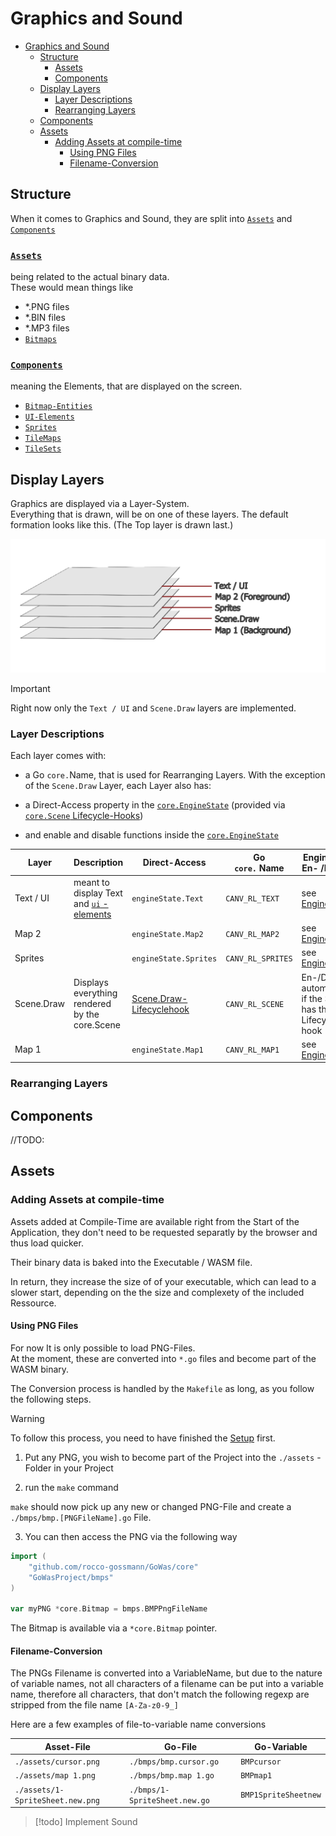 # Graphics and Sound
<!-- TOC -->

- [Graphics and Sound](#graphics-and-sound)
    - [Structure](#structure)
        - [Assets](#assets)
        - [Components](#components)
    - [Display Layers](#display-layers)
        - [Layer Descriptions](#layer-descriptions)
        - [Rearranging Layers](#rearranging-layers)
    - [Components](#components)
    - [Assets](#assets)
        - [Adding Assets at compile-time](#adding-assets-at-compile-time)
            - [Using PNG Files](#using-png-files)
            - [Filename-Conversion](#filename-conversion)

<!-- /TOC -->

## Structure

When it comes to Graphics and Sound, they are split into [`Assets`](#assets) and [`Components`](#components) 

### [`Assets`](#assets) 
being related to the actual binary data.  
These would mean things like 
- *.PNG files
- *.BIN files
- *.MP3 files
- [`Bitmaps`](./reference/Bitmap.md)

### [`Components`](#components) 
meaning the Elements, that are displayed on the screen.
- [`Bitmap-Entities`](./reference/BitmapEntity.md)
- [`UI-Elements`](./reference/UI.md)
- [`Sprites`](./reference/Sprite.md)
- [`TileMaps`](./reference/TileMaps.md)
- [`TileSets`](./reference/TileSets.md)



## Display Layers

Graphics are displayed via a Layer-System.  
Everything that is drawn, will be on one of these layers.
The default formation looks like this. (The Top layer is drawn last.)

![Layer-System.img](./_img/graphics_layers.png)


> [!important]   
> Right now only the `Text / UI` and `Scene.Draw` layers are implemented.

### Layer Descriptions

Each layer comes with: 
- a Go `core.`Name, that is used for Rearranging Layers.
With the exception of the `Scene.Draw` Layer, each Layer also has:

- a Direct-Access property in the [`core.EngineState`](./reference/EngineState.md) (provided via [`core.Scene` Lifecycle-Hooks](./Scenes.md))   
- and enable and disable functions inside the [`core.EngineState`](./reference/EngineState.md)


| Layer     | Description                                                    | Direct-Access         | Go<br>`core.` Name | EngineState<br>En- /Disable                                 |
|-----------|----------------------------------------------------------------|-----------------------|--------------------|-------------------------------------------------------------|
| Text / UI | meant to display Text and [`ui` - elements](./reference/UI.md) | `engineState.Text`    | `CANV_RL_TEXT`     | see [EngineState](./reference/EngineState.md#layer-control) |
| Map 2     |                                                                | `engineState.Map2`    | `CANV_RL_MAP2`     | see [EngineState](./reference/EngineState.md#layer-control) |
| Sprites   |                                                                | `engineState.Sprites` | `CANV_RL_SPRITES`  | see [EngineState](./reference/EngineState.md#layer-control) |
| Scene.Draw |  Displays everything rendered by the core.Scene    | [Scene.Draw-Lifecyclehook](./Scenes.md#drawable) | `CANV_RL_SCENE` | En-/Disables automatically if the Scene has the Lifecycle-hook | |
| Map 1 |   | `engineState.Map1` | `CANV_RL_MAP1` |   see [EngineState](./reference/EngineState.md#layer-control) |


### Rearranging Layers


## Components

//TODO: 



## Assets


### Adding Assets at compile-time 

Assets added at Compile-Time are available right from the Start of the Application, they don't need to be requested separatly by the browser and thus load quicker. 

Their binary data is baked into the Executable / WASM file.

In return, they increase the size of of your executable, which can lead to a slower start, depending on the the size and complexety of the included Ressource.


#### Using PNG Files

For now It is only possible to load PNG-Files.\
At the moment, these are converted into `*.go` files and become part of the WASM
binary.

The Conversion process is handled by the `Makefile` as long, as you follow the
following steps.

> [!warning] 
> To follow this process, you need to have finished the [Setup](./Setup.md) first.

1. Put any PNG, you wish to become part of the Project into the `./assets` -
   Folder in your Project

2. run the `make` command

`make` should now pick up any new or changed PNG-File and create a
`./bmps/bmp.[PNGFileName].go` File.

3. You can then access the PNG via the following way

```go
import (
    "github.com/rocco-gossmann/GoWas/core"
    "GoWasProject/bmps"
)

var myPNG *core.Bitmap = bmps.BMPPngFileName
```

The Bitmap is available via a `*core.Bitmap` pointer.

#### Filename-Conversion

The PNGs Filename is converted into a VariableName, but due to the nature of
variable names, not all characters of a filename can be put into a
variable name, therefore all characters, that don't match the following regexp
are stripped from the file name `[A-Za-z0-9_]`

Here are a few examples of file-to-variable name conversions

| Asset-File                       | Go-File                       | Go-Variable          |
|----------------------------------|-------------------------------|----------------------|
| `./assets/cursor.png`            | `./bmps/bmp.cursor.go`        | `BMPcursor`          |
| `./assets/map 1.png`             | `./bmps/bmp.map 1.go`         | `BMPmap1`            |
| `./assets/1-SpriteSheet.new.png` | `./bmps/1-SpriteSheet.new.go` | `BMP1SpriteSheetnew` |


> [!todo] 
> Implement Sound
